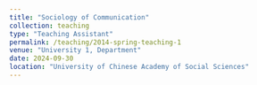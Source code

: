 ```yaml
---
title: "Sociology of Communication" 
collection: teaching
type: "Teaching Assistant"
permalink: /teaching/2014-spring-teaching-1
venue: "University 1, Department"
date: 2024-09-30
location: "University of Chinese Academy of Social Sciences"
---
```

